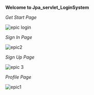 **Welcome to Jpa_servlet_LoginSystem**

*Get Start Page*


![epic login](https://user-images.githubusercontent.com/67254840/129713130-76e4788f-4944-4630-98e4-5752ad8dee4e.PNG)


*Sign In Page*


![epic2](https://user-images.githubusercontent.com/67254840/129713295-abf22af2-6685-446f-886a-e492add2a1ef.PNG)


*Sign Up Page*


![epic 3](https://user-images.githubusercontent.com/67254840/129713351-12d3492d-c6f3-439b-9ac5-fea1d1214e96.PNG)


*Profile Page*


![epic1](https://user-images.githubusercontent.com/67254840/129713428-ed8aaadd-f57d-4b5d-b8de-09ab82b483d6.PNG)
